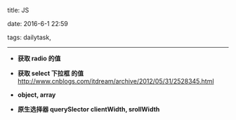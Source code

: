 title: JS

date: 2016-6-1 22:59

tags: dailytask,

---

* __获取 radio 的值__

* __获取 select 下拉框 的值__  
http://www.cnblogs.com/itdream/archive/2012/05/31/2528345.html

* __object, array__

* __原生选择器 querySlector clientWidth, srollWidth__